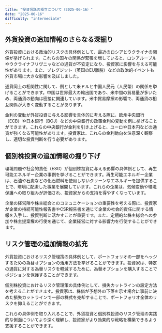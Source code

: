 ```yaml
---
title: "投資信託の積立について（2025-06-16）"
date: "2025-06-16"
difficulty: "intermediate"
---
```


## 外貨投資の追加情報のさらなる深掘り

外貨投資における政治的リスクの具体例として、最近のロシアとウクライナの関係が挙げられます。これらの国々の関係が緊張を増していると、ロシアルーブルやウクライナフリヴニャなどの通貨が不安定になり、投資家に影響を与える可能性があります。また、ブレグジット（英国のEU離脱）などの政治的イベントも外貨市場に大きな影響を及ぼしました。

通貨同士の相関性に関して、例として米ドルと中国人民元（人民幣）の関係を挙げることができます。中国は世界最大の輸出国であり、米中間の貿易量が多いため、両通貨の動向は密接に関連しています。米中貿易摩擦の影響で、両通貨の相互関係が大きく変動することがあります。

金利の変動が外貨投資に与える影響を具体的に考える際に、欧州中央銀行（ECB）や日本銀行（BOJ）などの中央銀行の政策金利の変動を例に挙げることができます。これらの中央銀行が金利を引き上げると、ユーロや日本円などの通貨が強くなる可能性があります。投資家は、これらの金利動向を注意深く観察し、適切な投資判断を行う必要があります。

## 個別株投資の追加情報の掘り下げ

環境問題や社会的責任（ESG）が個別株投資に与える影響の具体例として、再生可能エネルギー企業の事例を挙げることができます。再生可能エネルギー企業は、石油や石炭などの化石燃料を使用しないクリーンなエネルギーを提供することで、環境に配慮した事業を展開しています。これらの企業は、気候変動や環境保護への取り組みが評価され、投資家からの支持を得やすくなっています。

企業の経営陣や株主総会とのコミュニケーションの重要性を考える際に、投資家が企業の持続可能性報告書やCSR報告書を通じて企業の社会的責任に関する情報を入手し、投資判断に活かすことが重要です。また、定期的な株主総会への参加や株主提案権の行使を通じて、企業経営に対する影響力を行使することができます。

## リスク管理の追加情報の拡充

外貨投資におけるリスク管理策の具体例として、ポートフォリオの一部をヘッジするための為替オプションの活用方法を挙げることができます。投資家は、特定の通貨に対する為替リスクを軽減するために、為替オプションを購入することでポジションを保護することができます。

個別株投資におけるリスク管理策の具体例として、損失カットラインの設定方法を考えることができます。投資家は、株価が予想外の下落を示す場合に事前に決めた損失カットラインで一部の株式を売却することで、ポートフォリオ全体のリスクを抑えることができます。

これらの具体例を取り入れることで、外貨投資と個別株投資のリスク管理の実践的な側面についてより深く理解し、投資家がより効果的な戦略を構築できるよう支援することができます。
